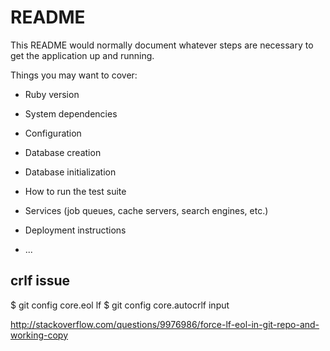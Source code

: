 # README

This README would normally document whatever steps are necessary to get the
application up and running.

Things you may want to cover:

* Ruby version

* System dependencies

* Configuration

* Database creation

* Database initialization

* How to run the test suite

* Services (job queues, cache servers, search engines, etc.)

* Deployment instructions

* ...


## crlf issue
$ git config core.eol lf
$ git config core.autocrlf input

http://stackoverflow.com/questions/9976986/force-lf-eol-in-git-repo-and-working-copy
